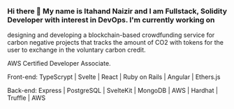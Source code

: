 ### Hi there 👋 My name is Itahand Naizir and I am Fullstack, Solidity Developer with interest in DevOps. I'm currently working on
designing and developing a blockchain-based crowdfunding service for carbon negative projects that tracks the amount of CO2 with tokens for the user to exchange in the voluntary carbon credit.

AWS Certified Developer Associate.

Front-end: TypeScrypt | Svelte | React | Ruby on Rails | Angular | Ethers.js

Back-end: Express | PostgreSQL | SvelteKit | MongoDB | AWS | Hardhat | Truffle | AWS
